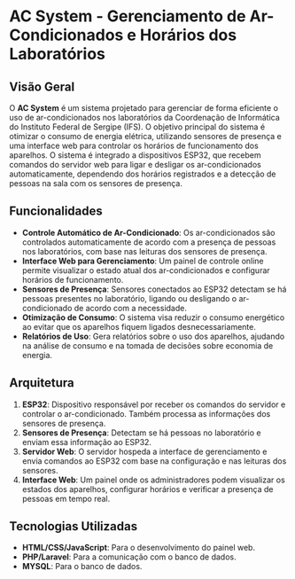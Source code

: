 # AC System - Gerenciamento de Ar-Condicionados e Horários dos Laboratórios

## Visão Geral

O **AC System** é um sistema projetado para gerenciar de forma eficiente o uso de ar-condicionados nos laboratórios da Coordenação de Informática do Instituto Federal de Sergipe (IFS). O objetivo principal do sistema é otimizar o consumo de energia elétrica, utilizando sensores de presença e uma interface web para controlar os horários de funcionamento dos aparelhos. O sistema é integrado a dispositivos ESP32, que recebem comandos do servidor web para ligar e desligar os ar-condicionados automaticamente, dependendo dos horários registrados e a detecção de pessoas na sala com os sensores de presença.

## Funcionalidades

- **Controle Automático de Ar-Condicionado**: Os ar-condicionados são controlados automaticamente de acordo com a presença de pessoas nos laboratórios, com base nas leituras dos sensores de presença.
- **Interface Web para Gerenciamento**: Um painel de controle online permite visualizar o estado atual dos ar-condicionados e configurar horários de funcionamento.
- **Sensores de Presença**: Sensores conectados ao ESP32 detectam se há pessoas presentes no laboratório, ligando ou desligando o ar-condicionado de acordo com a necessidade.
- **Otimização de Consumo**: O sistema visa reduzir o consumo energético ao evitar que os aparelhos fiquem ligados desnecessariamente.
- **Relatórios de Uso**: Gera relatórios sobre o uso dos aparelhos, ajudando na análise de consumo e na tomada de decisões sobre economia de energia.

## Arquitetura

1. **ESP32**: Dispositivo responsável por receber os comandos do servidor e controlar o ar-condicionado. Também processa as informações dos sensores de presença.
2. **Sensores de Presença**: Detectam se há pessoas no laboratório e enviam essa informação ao ESP32.
3. **Servidor Web**: O servidor hospeda a interface de gerenciamento e envia comandos ao ESP32 com base na configuração e nas leituras dos sensores.
4. **Interface Web**: Um painel onde os administradores podem visualizar os estados dos aparelhos, configurar horários e verificar a presença de pessoas em tempo real.

## Tecnologias Utilizadas
- **HTML/CSS/JavaScript**: Para o desenvolvimento do painel web.
- **PHP/Laravel**: Para a comunicação com o banco de dados.
- **MYSQL**: Para o banco de dados.
